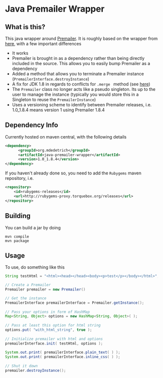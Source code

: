 # Java Premailer Wrapper

## What is this?

This java wrapper around [Premailer](https://github.com/premailer/premailer). It is roughly based on the
wrapper from [here](https://github.com/r-shah/java-premailer-wrapper), with a few important differences

- It works
- Premailer is brought in as a dependency rather than being directly included in the source. This allows you
to easily bump Premailer as a dependency
- Added a method that allows you to terminate a Premailer instance (`PremailerInterface.destroyInstance`)
- A fix for JDK 1.8 in regards to conflicts for `.merge ` method (see [here](https://github.com/jruby/jruby/issues/1249))
- The `Premailer` class no longer acts like a pseudo singleton. Its up to the user to manage the instance (typically you
would store this in a Singleton to reuse the `PremailerInstance`)
- Uses a versioning scheme to identify between Premailer releases, i.e. 1.0_1.8.4 means version 1 using Premailer 1.8.4

## Dependency Info

Currently hosted on maven central, with the following details

```xml
<dependency>
	  <groupId>org.mdedetrich</groupId>
	  <artifactId>java-premailer-wrapper</artifactId>
	  <version>1.0_1.8.4</version>
</dependency>
```

If you haven't already done so, you need to add the `Rubygems` maven repository, i.e.

```xml
<repository>
    <id>rubygems-releases</id>
    <url>http://rubygems-proxy.torquebox.org/releases</url>
</repository>
```

## Building

You can build a jar by doing

```
mvn compile
mvn package
```

## Usage

To use, do something like this

```java
String testHtml = "<html><head></head><body><p>test</p></body></html>";

// Create a Premailer
Premailer premailer = new Premailer()

// Get the instance
PremailerInterface premailerInterface = Premailer.getInstance();
    
// Pass your options in form of HashMap
Map<String, Object> options = new HashMap<String, Object>( );
    
// Pass at least this option for html string
options.put( "with_html_string", true );
    
// Initialize premailer with html and options
premailerInterface.init( testHtml, options );
    
System.out.print( premailerInterface.plain_text( ) );
System.out.print( premailerInterface.inline_css( ) );
    
// Shut it down
premailer.destroyInstance();     
```